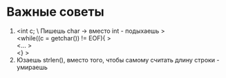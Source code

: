 # Важные советы
1.
   <int c; \\ Пишешь char -> вместо int - подыхаешь >  
   <while((c = getchar()) != EOF){ >  
   <... >  
   <} >    
2. Юзаешь strlen(), вместо того, чтобы самому считать длину строки - умираешь
